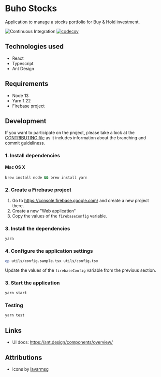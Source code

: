 # Buho Stocks

Application to manage a stocks portfolio for Buy & Hold investment.

![Continuous Integration](https://github.com/bocabitlabs/buho-stocks/workflows/Continuous%20Integration/badge.svg) [![codecov](https://codecov.io/gh/bocabitlabs/buho-stocks/branch/development/graph/badge.svg)](https://codecov.io/gh/bocabitlabs/buho-stocks)

## Technologies used

- React
- Typescript
- Ant Design

## Requirements

- Node 13
- Yarn 1.22
- Firebase project

## Development

If you want to participate on the project, please take a look at
the [CONTRIBUTING file](/docs/CONTRIBUTING.md) as it includes information about the branching and commit guideliness.

### 1. Install dependencies

#### Mac OS X

```bash
brew install node && brew install yarn
```

### 2. Create a Firebase project

1. Go to https://console.firebase.google.com/ and create a new project there.
2. Create a new "Web application"
3. Copy the values of the `firebaseConfig` variable.

### 3. Install the dependencies

```bash
yarn
```

### 4. Configure the application settings

```bash
cp utils/config.sample.tsx utils/config.tsx
```

Update the values of the `firebaseConfig` variable from the previous section.

### 3. Start the application

```bash
yarn start
```

### Testing

```bash
yarn test
```

## Links

- UI docs: https://ant.design/components/overview/

## Attributions

- Icons by [lavarmsg](https://www.vecteezy.com/members/lavarmsg)
